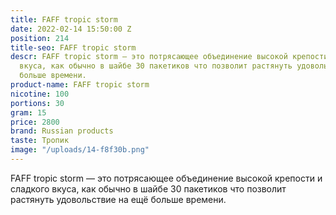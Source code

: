 ```yaml
---
title: FAFF tropic storm
date: 2022-02-14 15:50:00 Z
position: 214
title-seo: FAFF tropic storm
descr: FAFF tropic storm — это потрясающее объединение высокой крепости и сладкого
  вкуса, как обычно в шайбе 30 пакетиков что позволит растянуть удовольствие на ещё
  больше времени.
product-name: FAFF tropic storm
nicotine: 100
portions: 30
gram: 15
price: 2800
brand: Russian products
taste: Тропик
image: "/uploads/14-f8f30b.png"
---
```


FAFF tropic storm — это потрясающее объединение высокой крепости и сладкого вкуса, как обычно в шайбе 30 пакетиков что позволит растянуть удовольствие на ещё больше времени.